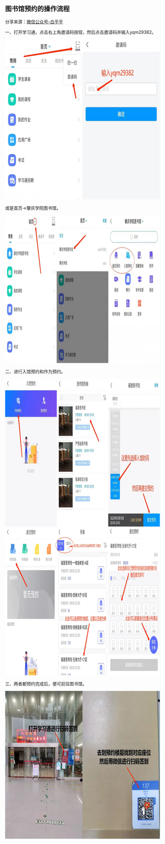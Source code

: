 ## 图书馆预约的操作流程

分享来源：[微信公众号-白乎乎](https://mp.weixin.qq.com/s/MQVSyp3A6qMifk9KWzX-Vg)

一、打开学习通，点击右上角邀请码按钮，然后点击邀请码并输入yqm29382。
<div>
   <img src="/docs/images/Library1.png" alt="标题图片" class="center-image"  width="880" height="520" >
</div>

或是首页->肇庆学院图书馆。

<div>
   <img src="/docs/images/Library2.png" alt="标题图片" class="center-image"  width="880" height="480" >
</div>

二、进行入馆预约和作为预约。
<div>
   <img src="/docs/images/Library3.png" alt="标题图片" class="center-image"  width="880" height="480" >
</div>

<div>
   <img src="/docs/images/Library4.png" alt="标题图片" class="center-image"  width="880" height="480" >
</div>

三、两者都预约完成后，便可前往图书馆。

<div>
   <img src="/docs/images/Library5.png" alt="标题图片" class="center-image"  width="880" height="480" >
</div>
